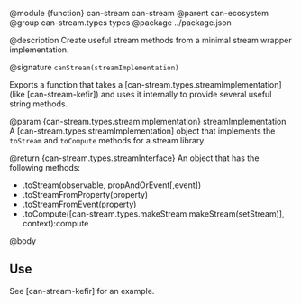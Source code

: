 @module {function} can-stream can-stream
@parent can-ecosystem
@group can-stream.types types
@package ../package.json

@description Create useful stream methods from a minimal stream wrapper implementation.

@signature `canStream(streamImplementation)`

Exports a function that takes a [can-stream.types.streamImplementation] (like [can-stream-kefir]) and uses it internally to provide several useful string methods.

@param {can-stream.types.streamImplementation} streamImplementation A [can-stream.types.streamImplementation] object that implements the `toStream` and `toCompute` methods for a stream library.

@return {can-stream.types.streamInterface} An object that has the following methods:

- .toStream(observable, propAndOrEvent[,event])
- .toStreamFromProperty(property)
- .toStreamFromEvent(property)
- .toCompute([can-stream.types.makeStream makeStream(setStream)], context):compute

@body

## Use

See [can-stream-kefir] for an example.
